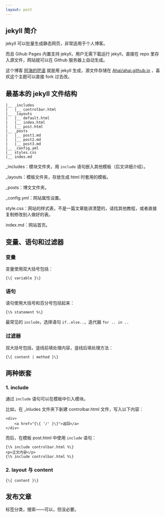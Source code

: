 ```yaml
---
layout: post
---
```

## jekyll 简介

jekyll 可以批量生成静态网页，非常适用于个人博客。

而且 Gihub Pages 内置支持 jekyll，用户无需下载运行 jekyll，直接在 repo 里存入源文件，网站就可以在 Github 服务器上自动生成。

这个博客 [阿海的呓语](https://ahai-8.github.io/) 就是用 jekyll 生成，源文件存储在 [Ahai/ahai.github.io](https://github.com/Ahai-8/ahai-8.github.io) ，喜欢这个主题可以直接 fork 过去改。

## 最基本的 jekyll 文件结构

```
|__ _includes
|   |__ controlbar.html
|__ _layouts
|   |__ default.html
|   |__ index.html
|   |__ post.html
|__ _posts
|   |__ post1.md
|   |__ post2.md
|   |__ post3.md
|__ _config.yml
|__ styles.css
|__ index.md
```

_includes：模块文件夹，用 `include` 语句嵌入其他模板（后文详细介绍）。

_layouts：模板文件夹，存放生成 html 时套用的模板。

_posts：博文文件夹。

_config.yml：网站属性设置。

style.css：网站的样式表，不是一篇文章能讲清楚的，请找其他教程，或者直接复制修改别人做好的表。

index.md：网站首页。

## 变量、语句和过滤器

### 变量

变量使用双大括号包括：

```
{\{ variable }\}
```

### 语句

语句使用大括号和百分号包括起来：

```
{\% statement %\}
```

最常见的 `include`，选择语句 `if..else..`，迭代器 `for .. in ..`

### 过滤器

双大括号包括，竖线前填处理内容，竖线后填处理方法：

```
{\{ content | method }\}
```

## 两种嵌套

### 1. include

通过 `include` 语句可以在模板中引入模块。

比如，在 _inludes 文件夹下新建 controlbar.html 文件，写入以下内容：

```
<div>
    <a href="{\{ '/' }\}">返回</a>
</div>
```

而后，在模板 post.html 中使用 `include` 语句：

```
{\% include controlbar.html %\}
<p>正文内容</p>
{\% include controlbar.html %\}
```

### 2. layout 与 content

```
{\{ content }\}
```


## 发布文章

标签分类，搜索——可以，但没必要。
